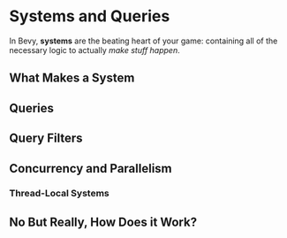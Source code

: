 # Systems and Queries

In Bevy, **systems** are the beating heart of your game: containing all of the necessary logic to actually *make stuff happen*.



## What Makes a System

## Queries

## Query Filters

## Concurrency and Parallelism

### Thread-Local Systems

## No But Really, How Does it Work?